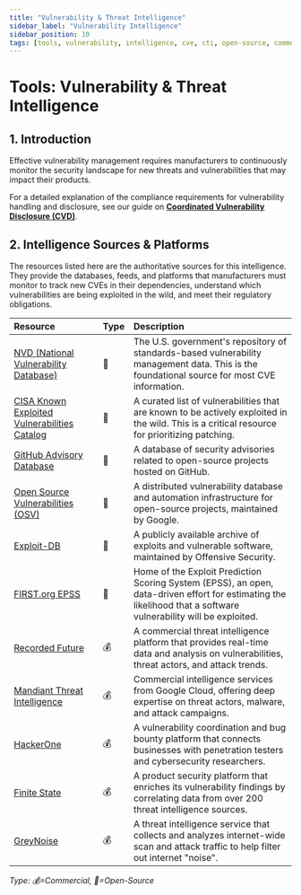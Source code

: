```yaml
---
title: "Vulnerability & Threat Intelligence"
sidebar_label: "Vulnerability Intelligence"
sidebar_position: 10
tags: [tools, vulnerability, intelligence, cve, cti, open-source, commercial]
---
```

# Tools: Vulnerability & Threat Intelligence

## 1. Introduction

Effective vulnerability management requires manufacturers to continuously monitor the security landscape for new threats and vulnerabilities that may impact their products.

For a detailed explanation of the compliance requirements for vulnerability handling and disclosure, see our guide on **[Coordinated Vulnerability Disclosure (CVD)](../implementation/operate-phase/vulnerability-disclosure.md)**.

## 2. Intelligence Sources & Platforms

The resources listed here are the authoritative sources for this intelligence. They provide the databases, feeds, and platforms that manufacturers must monitor to track new CVEs in their dependencies, understand which vulnerabilities are being exploited in the wild, and meet their regulatory obligations.

| Resource | Type | Description |
| :--- | :--- | :--- |
| [NVD (National Vulnerability Database)](https://nvd.nist.gov/) | 🐙 | The U.S. government's repository of standards-based vulnerability management data. This is the foundational source for most CVE information. |
| [CISA Known Exploited Vulnerabilities Catalog](https://www.cisa.gov/known-exploited-vulnerabilities-catalog) | 🐙 | A curated list of vulnerabilities that are known to be actively exploited in the wild. This is a critical resource for prioritizing patching. |
| [GitHub Advisory Database](https://github.com/advisories) | 🐙 | A database of security advisories related to open-source projects hosted on GitHub. |
| [Open Source Vulnerabilities (OSV)](https://osv.dev/) | 🐙 | A distributed vulnerability database and automation infrastructure for open-source projects, maintained by Google. |
| [Exploit-DB](https://www.exploit-db.com/) | 🐙 | A publicly available archive of exploits and vulnerable software, maintained by Offensive Security. |
| [FIRST.org EPSS](https://www.first.org/epss/) | 🐙 | Home of the Exploit Prediction Scoring System (EPSS), an open, data-driven effort for estimating the likelihood that a software vulnerability will be exploited. |
| [Recorded Future](https://www.recordedfuture.com/) | 💰 | A commercial threat intelligence platform that provides real-time data and analysis on vulnerabilities, threat actors, and attack trends. |
| [Mandiant Threat Intelligence](https://www.mandiant.com/threat-intelligence) | 💰 | Commercial intelligence services from Google Cloud, offering deep expertise on threat actors, malware, and attack campaigns. |
| [HackerOne](https://www.hackerone.com/) | 💰 | A vulnerability coordination and bug bounty platform that connects businesses with penetration testers and cybersecurity researchers. |
| [Finite State](https://finitestate.io/) | 💰 | A product security platform that enriches its vulnerability findings by correlating data from over 200 threat intelligence sources. |
| [GreyNoise](https://www.greynoise.io/) | 💰 | A threat intelligence service that collects and analyzes internet-wide scan and attack traffic to help filter out internet "noise". |

<!-- vale off -->
*Type: 💰=Commercial, 🐙=Open-Source*
<!-- vale on -->
